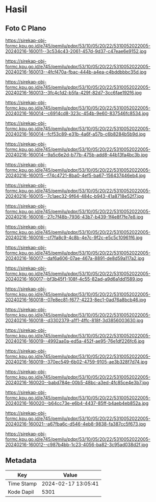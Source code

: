 # Hasil

## Foto C Plano

https://sirekap-obj-formc.kpu.go.id/e745/pemilu/pdpr/53/10/05/20/22/5310052022005-20240216-160011--3c534c43-2061-457d-9d37-c47eae6e9152.jpg

https://sirekap-obj-formc.kpu.go.id/e745/pemilu/pdpr/53/10/05/20/22/5310052022005-20240216-160013--4fcf470a-fbac-444b-a4ea-c4bddbbbc35d.jpg

https://sirekap-obj-formc.kpu.go.id/e745/pemilu/pdpr/53/10/05/20/22/5310052022005-20240216-160013--3fc4c1d2-b5fa-429f-82d7-3cc6fae192f6.jpg

https://sirekap-obj-formc.kpu.go.id/e745/pemilu/pdpr/53/10/05/20/22/5310052022005-20240216-160014--c6914cd8-323c-454b-9e60-837546fc8534.jpg

https://sirekap-obj-formc.kpu.go.id/e745/pemilu/pdpr/53/10/05/20/22/5310052022005-20240216-160014--fcf53c89-e31b-4a6f-a57b-c6b8284b5b9d.jpg

https://sirekap-obj-formc.kpu.go.id/e745/pemilu/pdpr/53/10/05/20/22/5310052022005-20240216-160014--9a5c6e2d-b77b-475b-add8-44b13fa4bc3b.jpg

https://sirekap-obj-formc.kpu.go.id/e745/pemilu/pdpr/53/10/05/20/22/5310052022005-20240216-160015--f74c4721-8ba0-4ef5-ba67-156437446eb4.jpg

https://sirekap-obj-formc.kpu.go.id/e745/pemilu/pdpr/53/10/05/20/22/5310052022005-20240216-160015--7c1aec32-9f64-484c-b943-41a8718e52f7.jpg

https://sirekap-obj-formc.kpu.go.id/e745/pemilu/pdpr/53/10/05/20/22/5310052022005-20240216-160016--27c7f48b-7936-43b7-b439-1f4e8f7fe7e8.jpg

https://sirekap-obj-formc.kpu.go.id/e745/pemilu/pdpr/53/10/05/20/22/5310052022005-20240216-160016--cf7fa8c9-4c8b-4e7c-9f2c-e5c5c10961f6.jpg

https://sirekap-obj-formc.kpu.go.id/e745/pemilu/pdpr/53/10/05/20/22/5310052022005-20240216-160017--daf6a606-07ae-467a-8891-de8d59a117a2.jpg

https://sirekap-obj-formc.kpu.go.id/e745/pemilu/pdpr/53/10/05/20/22/5310052022005-20240216-160017--bf3b45f1-108f-4c55-82ad-a9d6a1dd1589.jpg

https://sirekap-obj-formc.kpu.go.id/e745/pemilu/pdpr/53/10/05/20/22/5310052022005-20240216-160018--07e8ec81-f677-4223-8ec1-0ad76a8bcb46.jpg

https://sirekap-obj-formc.kpu.go.id/e745/pemilu/pdpr/53/10/05/20/22/5310052022005-20240216-160018--d3302379-a1f1-4ffc-818f-3d3856003630.jpg

https://sirekap-obj-formc.kpu.go.id/e745/pemilu/pdpr/53/10/05/20/22/5310052022005-20240216-160019--4992aa0a-ed5a-452f-ae95-76e1df226fc6.jpg

https://sirekap-obj-formc.kpu.go.id/e745/pemilu/pdpr/53/10/05/20/22/5310052022005-20240216-160019--370ec549-6b02-4759-9105-ae3b328f7d74.jpg

https://sirekap-obj-formc.kpu.go.id/e745/pemilu/pdpr/53/10/05/20/22/5310052022005-20240216-160020--babd784e-00b5-48bc-a3ed-4fc85ce4e3b7.jpg

https://sirekap-obj-formc.kpu.go.id/e745/pemilu/pdpr/53/10/05/20/22/5310052022005-20240216-160020--b64cc73e-e6b4-4437-85ff-b4aeb4eb852a.jpg

https://sirekap-obj-formc.kpu.go.id/e745/pemilu/pdpr/53/10/05/20/22/5310052022005-20240216-160021--a67fba6c-d546-4eb8-9838-fa387cc5f673.jpg

https://sirekap-obj-formc.kpu.go.id/e745/pemilu/pdpr/53/10/05/20/22/5310052022005-20240216-160012--c987b4bb-1c23-4056-ba82-3c95ad038d2f.jpg


## Metadata

| Key        | Value               |
| ---------- | ------------------- |
| Time Stamp | 2024-02-17 13:05:41 |
| Kode Dapil | 5301                |



